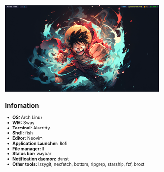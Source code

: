 ![](./preview.png)

## Infomation

- **OS:** Arch Linux
- **WM:** Sway
- **Terminal:** Alacritty
- **Shell:** fish
- **Editor:** Neovim
- **Application Launcher:** Rofi
- **File manager:** lf
- **Status bar:** waybar
- **Notification daemon:** dunst
- **Other tools:** lazygit, neofetch, bottom, ripgrep, starship, fzf, broot
